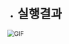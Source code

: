 * # **실행결과** 
![GIF](https://github.com/Sihyeon0123/Spinning-Cube/assets/129951793/66850514-f16d-4f7f-8e7e-ccec5e3a7681)
